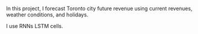 In this project, I forecast Toronto city future revenue using current revenues, weather conditions, and holidays.

I use RNNs LSTM cells.
